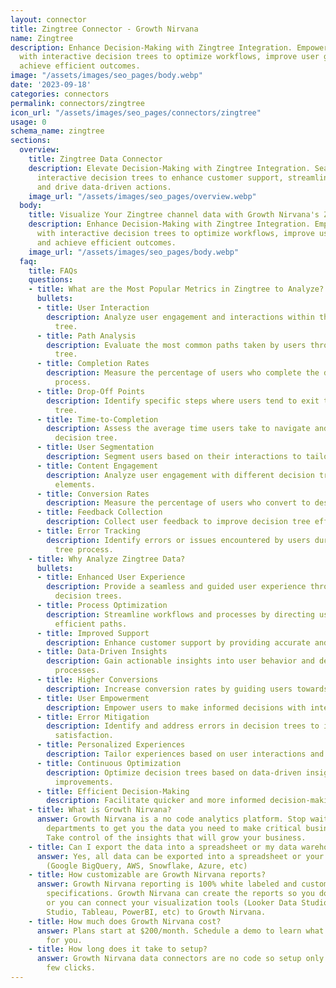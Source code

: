 ```yaml
---
layout: connector
title: Zingtree Connector - Growth Nirvana
name: Zingtree
description: Enhance Decision-Making with Zingtree Integration. Empower your organization
  with interactive decision trees to optimize workflows, improve user guidance, and
  achieve efficient outcomes.
image: "/assets/images/seo_pages/body.webp"
date: '2023-09-18'
categories: connectors
permalink: connectors/zingtree
icon_url: "/assets/images/seo_pages/connectors/zingtree"
usage: 0
schema_name: zingtree
sections:
  overview:
    title: Zingtree Data Connector
    description: Elevate Decision-Making with Zingtree Integration. Seamlessly integrate
      interactive decision trees to enhance customer support, streamline processes,
      and drive data-driven actions.
    image_url: "/assets/images/seo_pages/overview.webp"
  body:
    title: Visualize Your Zingtree channel data with Growth Nirvana's Zingtree Connector
    description: Enhance Decision-Making with Zingtree Integration. Empower your organization
      with interactive decision trees to optimize workflows, improve user guidance,
      and achieve efficient outcomes.
    image_url: "/assets/images/seo_pages/body.webp"
  faq:
    title: FAQs
    questions:
    - title: What are the Most Popular Metrics in Zingtree to Analyze?
      bullets:
      - title: User Interaction
        description: Analyze user engagement and interactions within the decision
          tree.
      - title: Path Analysis
        description: Evaluate the most common paths taken by users through the decision
          tree.
      - title: Completion Rates
        description: Measure the percentage of users who complete the decision tree
          process.
      - title: Drop-Off Points
        description: Identify specific steps where users tend to exit the decision
          tree.
      - title: Time-to-Completion
        description: Assess the average time users take to navigate and complete the
          decision tree.
      - title: User Segmentation
        description: Segment users based on their interactions to tailor experiences.
      - title: Content Engagement
        description: Analyze user engagement with different decision tree content
          elements.
      - title: Conversion Rates
        description: Measure the percentage of users who convert to desired outcomes.
      - title: Feedback Collection
        description: Collect user feedback to improve decision tree effectiveness.
      - title: Error Tracking
        description: Identify errors or issues encountered by users during the decision
          tree process.
    - title: Why Analyze Zingtree Data?
      bullets:
      - title: Enhanced User Experience
        description: Provide a seamless and guided user experience through interactive
          decision trees.
      - title: Process Optimization
        description: Streamline workflows and processes by directing users through
          efficient paths.
      - title: Improved Support
        description: Enhance customer support by providing accurate and relevant information.
      - title: Data-Driven Insights
        description: Gain actionable insights into user behavior and decision-making
          processes.
      - title: Higher Conversions
        description: Increase conversion rates by guiding users towards desired outcomes.
      - title: User Empowerment
        description: Empower users to make informed decisions with interactive guidance.
      - title: Error Mitigation
        description: Identify and address errors in decision trees to improve user
          satisfaction.
      - title: Personalized Experiences
        description: Tailor experiences based on user interactions and preferences.
      - title: Continuous Optimization
        description: Optimize decision trees based on data-driven insights for ongoing
          improvements.
      - title: Efficient Decision-Making
        description: Facilitate quicker and more informed decision-making processes.
    - title: What is Growth Nirvana?
      answer: Growth Nirvana is a no code analytics platform. Stop waiting for other
        departments to get you the data you need to make critical business decisions.
        Take control of the insights that will grow your business.
    - title: Can I export the data into a spreadsheet or my data warehouse?
      answer: Yes, all data can be exported into a spreadsheet or your data warehouse
        (Google BigQuery, AWS, Snowflake, Azure, etc)
    - title: How customizable are Growth Nirvana reports?
      answer: Growth Nirvana reporting is 100% white labeled and customized to your
        specifications. Growth Nirvana can create the reports so you don’t have to
        or you can connect your visualization tools (Looker Data Studio/Google Data
        Studio, Tableau, PowerBI, etc) to Growth Nirvana.
    - title: How much does Growth Nirvana cost?
      answer: Plans start at $200/month. Schedule a demo to learn what plan is best
        for you.
    - title: How long does it take to setup?
      answer: Growth Nirvana data connectors are no code so setup only requires a
        few clicks.
---
```

